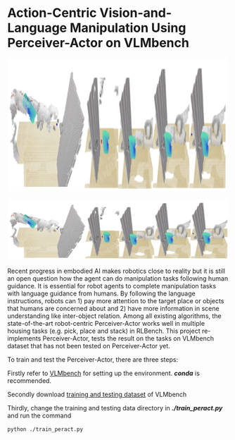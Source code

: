 # Action-Centric Vision-and-Language Manipulation Using Perceiver-Actor on VLMbench

<img src="readme_files/cover.png" width="500" height="300">

![task image missing](readme_files/cover.png)

Recent progress in embodied AI makes robotics close to reality but it is still an open question how the agent can do manipulation tasks following human guidance. It is essential for robot agents to complete manipulation tasks with language guidance from humans.  By following the language instructions, robots can 1) pay more attention to the target place or objects that humans are concerned about and 2) have more information in scene understanding like inter-object relation. Among all existing algorithms, the state-of-the-art robot-centric Perceiver-Actor works well in multiple housing tasks (e.g. pick, place and stack) in RLBench. This project re-implements Perceiver-Actor, tests the result on the tasks on VLMbench dataset that has not been tested on Perceiver-Actor yet.


To train and test the Perceiver-Actor, there are three steps:

Firstly refer to [VLMbench](https://github.com/eric-ai-lab/vlmbench) for setting up the environment. ***conda*** is recommended.

Secondly download [training and testing dataset](https://drive.google.com/drive/folders/1Qx_2_ePIqf_Z6SnpPkocUiPgFeCfePQh) of VLMbench

Thirdly, change the training and testing data directory in ***./train_peract.py*** and run the command 
```bash
python ./train_peract.py
```
